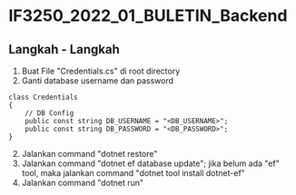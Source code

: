 # IF3250_2022_01_BULETIN_Backend

## Langkah - Langkah

1. Buat File "Credentials.cs" di root directory
2. Ganti database username dan password

```
class Credentials
{
    // DB Config
    public const string DB_USERNAME = "<DB_USERNAME>";
    public const string DB_PASSWORD = "<DB_PASSWORD>";
}
```

2. Jalankan command "dotnet restore"
3. Jalankan command "dotnet ef database update";
   jika belum ada "ef" tool, maka jalankan command "dotnet tool install dotnet-ef"
4. Jalankan command "dotnet run"
